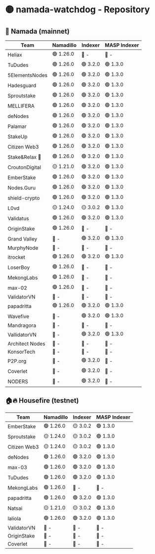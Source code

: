 # 🟡 namada-watchdog - Repository

## 🚀 Namada (mainnet)

| Team | Namadillo | Indexer | MASP Indexer |
|-|-|-|-|
| Heliax | 🟢 1.26.0 | 🔴 - | 🔴 - |
| TuDudes | 🟢 1.26.0 | 🟢 3.2.0 | 🟢 1.3.0 |
| 5ElementsNodes | 🟢 1.26.0 | 🟢 3.2.0 | 🟢 1.3.0 |
| Hadesguard | 🟢 1.26.0 | 🟢 3.2.0 | 🟢 1.3.0 |
| Sproutstake | 🟢 1.26.0 | 🟢 3.2.0 | 🟢 1.3.0 |
| MELLIFERA | 🟢 1.26.0 | 🟢 3.2.0 | 🟢 1.3.0 |
| deNodes | 🟢 1.26.0 | 🟢 3.2.0 | 🟢 1.3.0 |
| Palamar | 🟢 1.26.0 | 🟢 3.2.0 | 🟢 1.3.0 |
| StakeUp | 🟢 1.26.0 | 🟢 3.2.0 | 🟢 1.3.0 |
| Citizen Web3 | 🟢 1.26.0 | 🟢 3.2.0 | 🟢 1.3.0 |
| Stake&Relax 🦥 | 🟢 1.26.0 | 🟢 3.2.0 | 🟢 1.3.0 |
| CroutonDigital | 🟡 1.21.0 | 🟢 3.2.0 | 🟢 1.3.0 |
| EmberStake | 🟢 1.26.0 | 🟢 3.2.0 | 🟢 1.3.0 |
| Nodes.Guru | 🟢 1.26.0 | 🟢 3.2.0 | 🟢 1.3.0 |
| shield-crypto | 🟢 1.26.0 | 🟢 3.2.0 | 🟢 1.3.0 |
| L0vd | 🟡 1.24.0 | 🟡 3.0.2 | 🟢 1.3.0 |
| Validatus | 🟢 1.26.0 | 🟢 3.2.0 | 🟢 1.3.0 |
| OriginStake | 🟢 1.26.0 | 🔴 - | 🔴 - |
| Grand Valley | 🔴 - | 🟢 3.2.0 | 🟢 1.3.0 |
| MurphyNode | 🔴 - | 🔴 - | 🔴 - |
| itrocket | 🟢 1.26.0 | 🟢 3.2.0 | 🟢 1.3.0 |
| LoserBoy | 🟢 1.26.0 | 🔴 - | 🔴 - |
| MekongLabs | 🟢 1.26.0 | 🔴 - | 🔴 - |
| max-02 | 🟢 1.26.0 | 🔴 - | 🔴 - |
| ValidatorVN | 🔴 - | 🔴 - | 🔴 - |
| papadritta | 🟢 1.26.0 | 🟢 3.2.0 | 🟢 1.3.0 |
| Wavefive | 🔴 - | 🟢 3.2.0 | 🟢 1.3.0 |
| Mandragora | 🔴 - | 🔴 - | 🔴 - |
| VallidatorVN | 🔴 - | 🟢 3.2.0 | 🟢 1.3.0 |
| Architect Nodes | 🔴 - | 🔴 - | 🔴 - |
| KonsorTech | 🔴 - | 🔴 - | 🔴 - |
| P2P.org | 🔴 - | 🟢 3.2.0 | 🔴 - |
| Coverlet | 🔴 - | 🟢 3.2.0 | 🔴 - |
| NODERS | 🔴 - | 🟢 3.2.0 | 🔴 - |

## 🏠🔥 Housefire (testnet)

| Team | Namadillo | Indexer | MASP Indexer |
|-|-|-|-|
| EmberStake | 🟢 1.26.0 | 🟡 3.0.2 | 🟢 1.3.0 |
| Sproutstake | 🟡 1.24.0 | 🟡 3.0.2 | 🟢 1.3.0 |
| Citizen Web3 | 🟡 1.24.0 | 🟡 3.0.2 | 🟢 1.3.0 |
| deNodes | 🟢 1.26.0 | 🟢 3.2.0 | 🟢 1.3.0 |
| max-03 | 🟢 1.26.0 | 🟢 3.2.0 | 🟢 1.3.0 |
| TuDudes | 🟢 1.26.0 | 🟢 3.2.0 | 🟢 1.3.0 |
| MekongLabs | 🟢 1.26.0 | 🔴 - | 🔴 - |
| papadritta | 🟢 1.26.0 | 🟢 3.2.0 | 🟢 1.3.0 |
| Natsai | 🟡 1.21.0 | 🟡 3.0.2 | 🟢 1.3.0 |
| laliola | 🟢 1.26.0 | 🟢 3.2.0 | 🟢 1.3.0 |
| ValidatorVN | 🔴 - | 🔴 - | 🔴 - |
| OriginStake | 🔴 - | 🔴 - | 🔴 - |
| Coverlet | 🔴 - | 🔴 - | 🔴 - |

